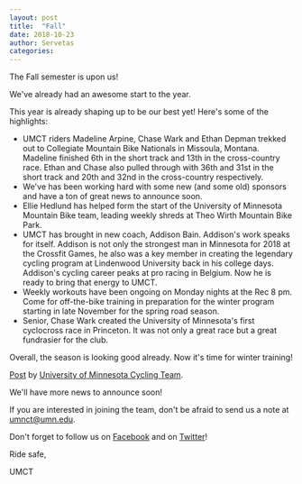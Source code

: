 ```yaml
---
layout: post
title:  "Fall"
date: 2018-10-23
author: Servetas
categories: 
---
```


The Fall semester is upon us! 

We've already had an awesome start to the year. 


This year is already shaping up to be our best yet! Here's some of the highlights:

* UMCT riders Madeline Arpine, Chase Wark and Ethan Depman trekked out to Collegiate Mountain Bike Nationals in Missoula, Montana. Madeline finished 6th in the short track and 13th in the cross-country race. Ethan and Chase also pulled through with 36th and 31st in the short track and 20th and 32nd in the cross-country respectively. 
* We've has been working hard with some new (and some old) sponsors and have a ton of great news to announce soon.
* Ellie Hedlund has helped form the start of the University of Minnesota Mountain Bike team, leading weekly shreds at Theo Wirth Mountain Bike Park. 
* UMCT has brought in new coach, Addison Bain. Addison's work speaks for itself. Addison is not only the strongest man in Minnesota for 2018 at the Crossfit Games, he also was a key member in creating the legendary cycling program at Lindenwood University back in his college days. Addison's cycling career peaks at pro racing in Belgium. Now he is ready to bring that energy to UMCT.
* Weekly workouts have been ongoing on Monday nights at the Rec 8 pm. Come for off-the-bike training in preparation for the winter program starting in late November for the spring road season. 
* Senior, Chase Wark created the University of Minnesota's first cyclocross race in Princeton. It was not only a great race but a great fundrasier for the club.

Overall, the season is looking good already. Now it's time for winter training!

<div id="fb-root"></div> <script>(function(d, s, id) { var js, fjs = d.getElementsByTagName(s)[0]; if (d.getElementById(id)) return; js = d.createElement(s); js.id = id; js.src = "//connect.facebook.net/en_US/all.js#xfbml=1"; fjs.parentNode.insertBefore(js, fjs); }(document, 'script', 'facebook-jssdk'));</script>
<div class="fb-post" data-href="https://www.facebook.com/UofMCycling/photos/a.321804417848326.93654.151044421590994/859239087438187/?type=1" data-width="466"><div class="fb-xfbml-parse-ignore"><a href="https://www.facebook.com/UofMCycling/photos/a.321804417848326.93654.151044421590994/859239087438187/?type=1">Post</a> by <a href="https://www.facebook.com/UofMCycling">University of Minnesota Cycling Team</a>.</div></div>


We'll have more news to announce soon! 

If you are interested in joining the team, don't be afraid to send us a note at umnct@umn.edu. 

Don't forget to follow us on [Facebook](https://facebook.com/UofMCycling) and on [Twitter](https://twitter.com/uofmcycling)!

Ride safe,

UMCT

